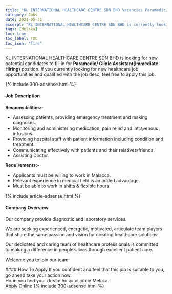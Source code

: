 ```yaml
---
title: "KL INTERNATIONAL HEALTHCARE CENTRE SDN BHD Vacancies Paramedic/ Clinic Assistant(Immediate Hiring)" 
category: Jobs 
date: 2021-05-31 
excerpt: "KL INTERNATIONAL HEALTHCARE CENTRE SDN BHD is currently looking for suitable person to fill in the Paramedic/ Clinic Assistant(Immediate Hiring) which positioned at Melaka" 
tags: [Melaka] 
toc: true 
toc_label: TOC 
toc_icon: "fire" 
--- 
```


<p>KL INTERNATIONAL HEALTHCARE CENTRE SDN BHD is looking for new potential candidates to fill in for <b>Paramedic/ Clinic Assistant(Immediate Hiring)</b> position. If you currently looking for new healthcare job opportunities and qualified with the job desc, feel free to apply this job.
</p>{% include 300-adsense.html %} 
<div><div><h4>Job Description</h4></div><div><div><span><div><p><strong>Responsibilities:-</strong></p><ul><li>Assessing patients, providing emergency treatment and making diagnoses.</li><li>Monitoring and administering medication, pain relief and intravenous infusions.</li><li>Providing hospital staff with patient information including condition and treatment.</li><li>Communicating effectively with patients and their relatives/friends.</li><li>Assisting Doctor.</li></ul><p><strong>Requirements:-</strong></p><ul><li>Applicants must be willing to work in Malacca.</li><li>Relevant experience in medical field is an added advantage.</li><li>Must be able to work in shifts &amp; flexible hours.</li></ul></div></span></div></div></div> 
{% include article-adsense.html %} 
<div><div><h4>Company Overview</h4></div><div><div><span><div><p>Our company provide diagnostic and laboratory services.&#160;</p><p>We&#160;are seeking experienced,&#160;energetic, motivated, articulate team players that share&#160;the&#160;same passion and vision for creating&#160;healthcare&#160;solutions.</p><p>Our dedicated and caring team of healthcare professionals is committed to&#160;making a difference in people&#8217;s lives through excellent patient care.</p><p>Welcome you to join our team.&#160;</p></div></span></div></div></div> 
#### How To Apply 
If you confident and feel that this job is suitable to you, go ahead take your action now. <br/> 
Hope you find your dream hospital job in Melaka. <br/> 
<a href="https://www.jobstreet.com.my/en/job/paramedic-clinic-assistant-immediate-hiring-4579512?jobId=jobstreet-my-job-4579512" class="btn btn--warning" target="_blank" rel="nofollow noopenner">Apply Online</a> 
{% include 300-adsense.html %} 